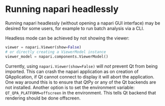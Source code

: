 # Running napari headlessly

Running napari headlessly (without opening a napari GUI interface) may be
desired for some users, for example to run batch analysis via a CLI.

Headless mode can be achieved by not showing the viewer:

```python
viewer = napari.Viewer(show=False)
# or directly creating a ViewerModel instance
viewer_model = napari.components.ViewerModel()
```

Currently, using `napari.Viewer(show=False)` will *not* prevent
Qt from being imported. This can crash the napari application as on creation
of QApplication, if Qt cannot connect to display it will abort the application.
One way around this is to ensure that QtPy or any of the Qt backends are not
installed. Another option is to set the environment variable:
`QT_QPA_PLATFORM=offscreen` in the environment. This tells Qt backend that
rendering should be done offscreen.
